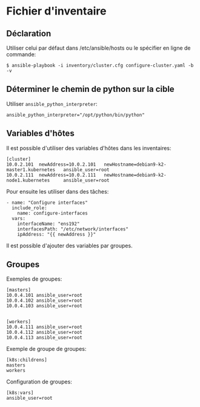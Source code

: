 # Fichier d'inventaire

## Déclaration

Utiliser celui par défaut dans /etc/ansible/hosts ou le spécifier en ligne de commande:

    $ ansible-playbook -i inventory/cluster.cfg configure-cluster.yaml -b -v
    
## Déterminer le chemin de python sur la cible

Utiliser `ansible_python_interpreter`:
 
    ansible_python_interpreter="/opt/python/bin/python"    
    
## Variables d'hôtes

Il est possible d'utiliser des variables d'hôtes dans les inventaires:

    [cluster]
    10.0.2.101  newAddress=10.0.2.101   newHostname=debian9-k2-master1.kubernetes   ansible_user=root
    10.0.2.111  newAddress=10.0.2.111   newHostname=debian9-k2-node1.kubernetes     ansible_user=root
    
Pour ensuite les utiliser dans des tâches:

    - name: "Configure interfaces"
      include_role:
        name: configure-interfaces
      vars:
        interfaceName: "ens192"
        interfacesPath: "/etc/network/interfaces"
        ipAddress: "{{ newAddress }}"    
        
        
Il est possible d'ajouter des variables par groupes.

## Groupes

Exemples de groupes:
   
    [masters]
    10.0.4.101 ansible_user=root
    10.0.4.102 ansible_user=root
    10.0.4.103 ansible_user=root
        
    
    [workers]
    10.0.4.111 ansible_user=root
    10.0.4.112 ansible_user=root
    10.0.4.113 ansible_user=root

Exemple de groupe de groupes:

    [k8s:childrens]
    masters
    workers        
    
Configuration de groupes:

    [k8s:vars]
    ansible_user=root
    
    